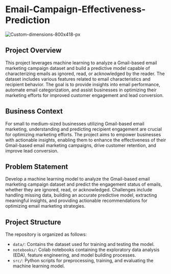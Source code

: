 # Email-Campaign-Effectiveness-Prediction
![Custom-dimensions-800x418-px](https://github.com/dipakpatil2001/Email-Campaign-Effectiveness-Prediction-Classification/assets/123900322/551adf8f-f4d7-44d1-a6b5-6ab8ccdd770c)

## Project Overview

This project leverages machine learning to analyze a Gmail-based email marketing campaign dataset and build a predictive model capable of characterizing emails as ignored, read, or acknowledged by the reader. The dataset includes various features related to email characteristics and recipient behavior. The goal is to provide insights into email performance, automate email categorization, and assist businesses in optimizing their marketing efforts for improved customer engagement and lead conversion.

## Business Context

For small to medium-sized businesses utilizing Gmail-based email marketing, understanding and predicting recipient engagement are crucial for optimizing marketing efforts. The project aims to empower businesses with actionable insights, enabling them to enhance the effectiveness of their Gmail-based email marketing campaigns, drive customer retention, and improve lead conversion.


## Problem Statement

Develop a machine learning model to analyze the Gmail-based email marketing campaign dataset and predict the engagement status of emails, whether they are ignored, read, or acknowledged. Challenges include handling missing data, building an accurate predictive model, extracting meaningful insights, and providing actionable recommendations for optimizing email marketing strategies.

## Project Structure

The repository is organized as follows:

- `data/`: Contains the dataset used for training and testing the model.
- `notebooks/`: Colab notebooks containing the exploratory data analysis (EDA), feature engineering, and model building processes.
- `src/`: Python scripts for preprocessing, training, and evaluating the machine learning model.





